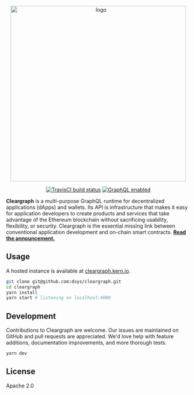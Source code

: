 <p align="center"><img src="https://raw.githubusercontent.com/dsys/cleargraph/master/resources/logo.png" alt="logo" width="480" /></p>

<p align="center"><a href="https://travis-ci.org/dsys/cleargraph"><img src="https://travis-ci.org/dsys/cleargraph.svg?branch=master" alt="TravisCI build status" /></a> <a href="http://kubernetes.io"><img src="https://img.shields.io/badge/graphql-enabled-brightgreen.svg?style=flat" alt="GraphQL enabled" /></a>

**Cleargraph** is a multi-purpose GraphQL runtime for decentralized applications (dApps) and wallets. Its API is infrastructure that makes it easy for application developers to create products and services that take advantage of the Ethereum blockchain without sacrificing usability, flexibility, or security. Cleargraph is the essential missing link between conventional application development and on-chain smart contracts. [**Read the announcement.**](https://medium.com/dsys/build-the-next-big-decentralized-application-with-cleargraph-4b1f34d2675)

## Usage

A hosted instance is available at [cleargraph.kern.io](https://cleargraph.kern.io).

```sh
git clone git@github.com:dsys/cleargraph.git
cd cleargraph
yarn install
yarn start # listening on localhost:4000
```

## Development

Contributions to Cleargraph are welcome. Our issues are maintained on GitHub and pull requests are appreciated. We'd love help with feature additions, documentation improvements, and more thorough tests.

```sh
yarn dev
```

## License

Apache 2.0
